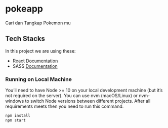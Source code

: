 # pokeapp
Cari dan Tangkap Pokemon mu

## Tech Stacks

In this project we are using these:
- React [Documentation](https://reactjs.org/docs/getting-started.html)
- SASS [Documentation](https://sass-lang.com/documentation)

### Running on Local Machine

You’ll need to have Node >= 10 on your local development machine (but it’s not required on the server). You can use nvm (macOS/Linux) or nvm-windows to switch Node versions between different projects. After all requirements meets then you need to run this command.

```bash
npm install
npm start
```
